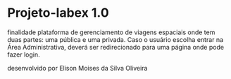 # Projeto-labex 1.0

finalidade plataforma de gerenciamento de viagens espaciais
onde tem duas partes: uma pública e uma privada.
Caso o usuário escolha entrar na Área Administrativa, deverá ser redirecionado para uma página onde pode fazer login.

desenvolvido por Elison Moises da Silva Oliveira
